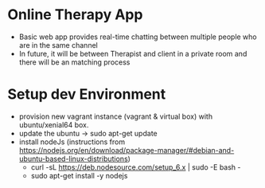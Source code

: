 # Online Therapy App
- Basic web app provides real-time chatting between multiple people who are in the same channel
- In future, it will be between Therapist and client in a private room and there will be an matching process

# Setup dev Environment
- provision new vagrant instance (vagrant & virtual box) with ubuntu/xenial64 box.
- update the ubuntu -> sudo apt-get update
- install nodeJs (instructions from https://nodejs.org/en/download/package-manager/#debian-and-ubuntu-based-linux-distributions)
  - curl -sL https://deb.nodesource.com/setup_6.x | sudo -E bash -
  - sudo apt-get install -y nodejs
